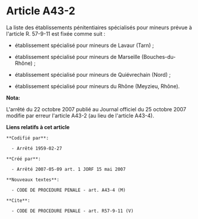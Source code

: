 # Article A43-2

La liste des établissements pénitentiaires spécialisés pour mineurs prévue à l'article R. 57-9-11 est fixée comme suit :

- établissement spécialisé pour mineurs de Lavaur (Tarn) ;

- établissement spécialisé pour mineurs de Marseille (Bouches-du-Rhône) ;

- établissement spécialisé pour mineurs de Quiévrechain (Nord) ;

- établissement spécialisé pour mineurs du Rhône (Meyzieu, Rhône).

**Nota:**

L'arrêté du 22 octobre 2007 publié au Journal officiel du 25 octobre 2007 modifie par erreur l'article A43-2 (au lieu de
l'article A43-4).

**Liens relatifs à cet article**

	**Codifié par**:

	  - Arrêté 1959-02-27

	**Créé par**:

	  - Arrêté 2007-05-09 art. 1 JORF 15 mai 2007

	**Nouveaux textes**:

	  - CODE DE PROCEDURE PENALE - art. A43-4 (M)

	**Cite**:

	  - CODE DE PROCEDURE PENALE - art. R57-9-11 (V)
